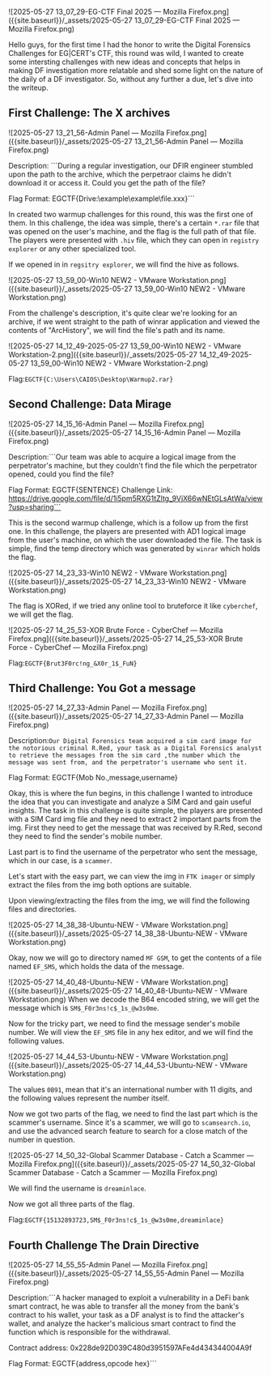 ![2025-05-27 13_07_29-EG-CTF Final 2025 — Mozilla Firefox.png]({{site.baseurl}}/_assets/2025-05-27 13_07_29-EG-CTF Final 2025 — Mozilla Firefox.png)

Hello guys, for the first time I had the honor to write the Digital Forensics Challenges for EG|CERT's CTF, this round was wild, I wanted to create some intersting challenges with new ideas and concepts that helps in making DF investigation more relatable and shed some light on the nature of the daily of a DF investigator. So, without any further a due, let's dive into the writeup.

## First Challenge: The X archives

![2025-05-27 13_21_56-Admin Panel — Mozilla Firefox.png]({{site.baseurl}}/_assets/2025-05-27 13_21_56-Admin Panel — Mozilla Firefox.png)

Description: ```During a regular investigation, our DFIR engineer stumbled upon the path to the archive, which the perpetraor claims he didn't download it or access it. Could you get the path of the file?

Flag Format: EGCTF{Drive:\example\example\file.xxx}```

In created two warmup challenges for this round, this was the first one of them. In this challenge, the idea was simple, there's a certain ```*.rar``` file that was opened on the user's machine, and the flag is the full path of that file. The players were presented with ```.hiv``` file, which they can open in ```registry explorer``` or any other specialized tool.

If we opened in in ```regsitry explorer```, we will find the hive as follows.

![2025-05-27 13_59_00-Win10 NEW2 - VMware Workstation.png]({{site.baseurl}}/_assets/2025-05-27 13_59_00-Win10 NEW2 - VMware Workstation.png)

From the challenge's description, it's quite clear we're looking for an archive, if we went straight to the path of winrar application and viewed the contents of "ArcHistory", we will find the file's path and its name.

![2025-05-27 14_12_49-2025-05-27 13_59_00-Win10 NEW2 - VMware Workstation-2.png]({{site.baseurl}}/_assets/2025-05-27 14_12_49-2025-05-27 13_59_00-Win10 NEW2 - VMware Workstation-2.png)

Flag:```EGCTF{C:\Users\CAIOS\Desktop\Warmup2.rar}```

## Second Challenge: Data Mirage

![2025-05-27 14_15_16-Admin Panel — Mozilla Firefox.png]({{site.baseurl}}/_assets/2025-05-27 14_15_16-Admin Panel — Mozilla Firefox.png)

Description:```Our team was able to acquire a logical image from the perpetrator's machine, but they couldn't find the file which the perpetrator opened, could you find the file?

Flag Format: EGCTF{SENTENCE}
Challenge Link: https://drive.google.com/file/d/1i5pm5RXG1tZltg_9VjX66wNEtGLsAtWa/view?usp=sharing```

This is the second warmup challenge, which is a follow up from the first one. In this challenge, the players are presented with AD1 logical image from the user's machine, on which the user downloaded the file. The task is simple, find the temp directory which was generated by ```winrar``` which holds the flag.


![2025-05-27 14_23_33-Win10 NEW2 - VMware Workstation.png]({{site.baseurl}}/_assets/2025-05-27 14_23_33-Win10 NEW2 - VMware Workstation.png)


The flag is XORed, if we tried any online tool to bruteforce it like ```cyberchef```, we will get the flag.

![2025-05-27 14_25_53-XOR Brute Force - CyberChef — Mozilla Firefox.png]({{site.baseurl}}/_assets/2025-05-27 14_25_53-XOR Brute Force - CyberChef — Mozilla Firefox.png)


Flag:```EGCTF{Brut3F0rc!ng_&X0r_1$_FuN}```

## Third Challenge: You Got a message

![2025-05-27 14_27_33-Admin Panel — Mozilla Firefox.png]({{site.baseurl}}/_assets/2025-05-27 14_27_33-Admin Panel — Mozilla Firefox.png)

Description:```Our Digital Forensics team acquired a sim card image for the notorious criminal R.Red, your task as a Digital Forensics analyst to retrieve the messages from the sim card ,the number which the message was sent from, and the perpetrator's username who sent it.```

Flag Format: EGCTF{Mob No.,message,username}

Okay, this is where the fun begins, in this challenge I wanted to introduce the idea that you can investigate and analyze a SIM Card and gain useful insights. The task in this challenge is quite simple, the players are presented with a SIM Card img file and they need to extract 2 important parts from the img. First they need to get the message that was received by R.Red, second they need to find the sender's mobile number. 

Last part is to find the username of the perpetrator who sent the message, which in our case, is a ```scammer```.

Let's start with the easy part, we can view the img in ```FTK imager``` or simply extract the files from the img both options are suitable.

Upon viewing/extracting the files from the img, we will find the following files and directories.

![2025-05-27 14_38_38-Ubuntu-NEW - VMware Workstation.png]({{site.baseurl}}/_assets/2025-05-27 14_38_38-Ubuntu-NEW - VMware Workstation.png)

Okay, now we will go to directory named ```MF GSM```, to get the contents of a file named ```EF_SMS```, which holds the data of the message.

![2025-05-27 14_40_48-Ubuntu-NEW - VMware Workstation.png]({{site.baseurl}}/_assets/2025-05-27 14_40_48-Ubuntu-NEW - VMware Workstation.png)
When we decode the B64 encoded string, we will get the message which is ```SM$_F0r3ns!c$_1s_@w3s0me```.

Now for the tricky part, we need to find the message sender's mobile number. We will view the ```EF_SMS``` file in any hex editor, and we will find the following values.

![2025-05-27 14_44_53-Ubuntu-NEW - VMware Workstation.png]({{site.baseurl}}/_assets/2025-05-27 14_44_53-Ubuntu-NEW - VMware Workstation.png)

The values ```0B91```, mean that it's an international number with 11 digits, and the following values represent the number itself.

Now we got two parts of the flag, we need to find the last part which is the scammer's username. Since it's a scammer, we will go to ```scamsearch.io```, and use the advanced search feature to search for a close match of the number in question.

![2025-05-27 14_50_32-Global Scammer Database - Catch a Scammer — Mozilla Firefox.png]({{site.baseurl}}/_assets/2025-05-27 14_50_32-Global Scammer Database - Catch a Scammer — Mozilla Firefox.png)


We will find the username is ```dreaminlace```.

Now we got all three parts of the flag.

Flag:```EGCTF{15132893723,SM$_F0r3ns!c$_1s_@w3s0me,dreaminlace}```


## Fourth Challenge The Drain Directive

![2025-05-27 14_55_55-Admin Panel — Mozilla Firefox.png]({{site.baseurl}}/_assets/2025-05-27 14_55_55-Admin Panel — Mozilla Firefox.png)

Description:```A hacker managed to exploit a vulnerability in a DeFi bank smart contract, he was able to transfer all the money from the bank's contract to his wallet, your task as a DF analyst is to find the attacker's wallet, and analyze the hacker's malicious smart contract to find the function which is responsible for the withdrawal.

Contract address: 0x228de92D039C480d3951597AFe4d434344004A9f

Flag Format: EGCTF{address,opcode hex}```

